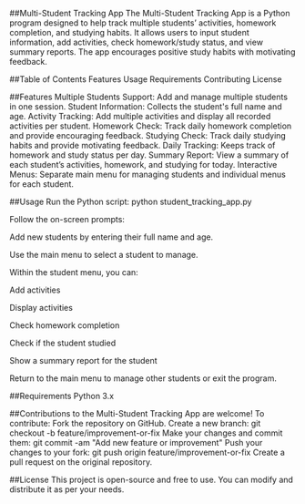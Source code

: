##Multi-Student Tracking App
The Multi-Student Tracking App is a Python program designed to help track multiple students’ activities, homework completion, and studying habits. It allows users to input student information, add activities, check homework/study status, and view summary reports. The app encourages positive study habits with motivating feedback.

##Table of Contents
Features
Usage
Requirements
Contributing
License


##Features
Multiple Students Support: Add and manage multiple students in one session.
Student Information: Collects the student's full name and age.
Activity Tracking: Add multiple activities and display all recorded activities per student.
Homework Check: Track daily homework completion and provide encouraging feedback.
Studying Check: Track daily studying habits and provide motivating feedback.
Daily Tracking: Keeps track of homework and study status per day.
Summary Report: View a summary of each student’s activities, homework, and studying for today.
Interactive Menus: Separate main menu for managing students and individual menus for each student.


##Usage
Run the Python script: python student_tracking_app.py

Follow the on-screen prompts:

Add new students by entering their full name and age.

Use the main menu to select a student to manage.

Within the student menu, you can:

Add activities

Display activities

Check homework completion

Check if the student studied

Show a summary report for the student

Return to the main menu to manage other students or exit the program.


##Requirements
Python 3.x


##Contributions to the Multi-Student Tracking App are welcome! To contribute:
Fork the repository on GitHub.
Create a new branch: git checkout -b feature/improvement-or-fix
Make your changes and commit them: git commit -am "Add new feature or improvement"
Push your changes to your fork: git push origin feature/improvement-or-fix
Create a pull request on the original repository.

##License
This project is open-source and free to use. You can modify and distribute it as per your needs.
